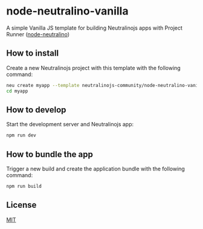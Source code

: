 # node-neutralino-vanilla
A simple Vanilla JS template for building Neutralinojs apps with Project Runner ([node-neutralino](https://github.com/neutralinojs-community/node-neutralino))

## How to install

Create a new Neutralinojs project with this template with the following command:

```bash
neu create myapp --template neutralinojs-community/node-neutralino-vanilla
cd myapp
```

## How to develop

Start the development server and Neutralinojs app:

```bash
npm run dev
```

## How to bundle the app

Trigger a new build and create the application bundle with the following command:
```bash
npm run build
```

## License

[MIT](LICENSE)
